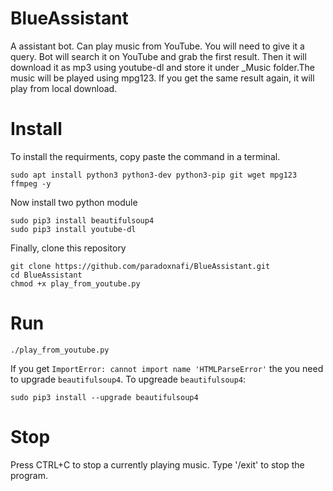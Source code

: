 # BlueAssistant
A assistant bot. Can play music from YouTube.
You will need to give it a query. Bot will search it on YouTube and grab the first result. Then it will download it as mp3 using youtube-dl and store it under \_Music folder.The music will be played using mpg123. If you get the same result again, it will play from local download.

# Install
To install the requirments, copy paste the command in a terminal.
```
sudo apt install python3 python3-dev python3-pip git wget mpg123 ffmpeg -y
```
Now install two python module
```
sudo pip3 install beautifulsoup4
sudo pip3 install youtube-dl
```
Finally, clone this repository
```
git clone https://github.com/paradoxnafi/BlueAssistant.git
cd BlueAssistant 
chmod +x play_from_youtube.py
```
# Run
```
./play_from_youtube.py
```
If you get `ImportError: cannot import name 'HTMLParseError'` the you need to upgrade `beautifulsoup4`.
To upgreade `beautifulsoup4`:
```
sudo pip3 install --upgrade beautifulsoup4
```
# Stop
Press CTRL+C to stop a currently playing music. Type '/exit' to stop the program.
